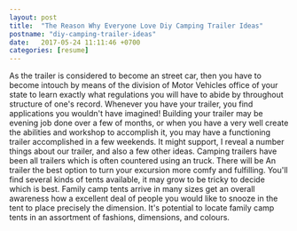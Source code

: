 ```yaml
---
layout: post
title:  "The Reason Why Everyone Love Diy Camping Trailer Ideas"
postname: "diy-camping-trailer-ideas"
date:   2017-05-24 11:11:46 +0700
categories: [resume]
---
```

As the trailer is considered to become an street car, then you have to become intouch by means of the division of Motor Vehicles office of your state to learn exactly what regulations you will have to abide by throughout structure of one's record. Whenever you have your trailer, you find applications you wouldn't have imagined! Building your trailer may be evening job done over a few of months, or when you have a very well create the abilities and workshop to accomplish it, you may have a functioning trailer accomplished in a few weekends. It might support, I reveal a number things about our trailer, and also a few other ideas. Camping trailers have been all trailers which is often countered using an truck. There will be An trailer the best option to turn your excursion more comfy and fulfilling. You'll find several kinds of tents available, it may grow to be tricky to decide which is best. Family camp tents arrive in many sizes get an overall awareness how a excellent deal of people you would like to snooze in the tent to place precisely the dimension. It's potential to locate family camp tents in an assortment of fashions, dimensions, and colours.
